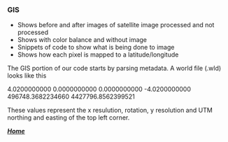 ### GIS
+ Shows before and after images of satellite image processed and not processed
+ Shows with color balance and without image
+ Snippets of code to show what is being done to image
+ Shows how each pixel is mapped to a latitude/longitude

The GIS portion of our code starts by parsing metadata. A world file (.wld) looks like this

   4.0200000000
   0.0000000000
   0.0000000000
   -4.0200000000
   496748.3682234660
   4427796.8562399521
   
These values represent the x resulution, rotation, y resolution and UTM northing and easting of the top left corner.

[***Home***](https://rickyroze.github.io/SoftDesFinalProject/)

